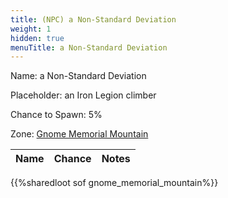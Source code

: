 ```yaml
---
title: (NPC) a Non-Standard Deviation
weight: 1
hidden: true
menuTitle: a Non-Standard Deviation
---
```


Name: a Non-Standard Deviation

Placeholder: an Iron Legion climber

Chance to Spawn: 5%

Zone: [Gnome Memorial Mountain](gnome_memorial_mountain)

Name|Chance|Notes
---|---|---


{{%sharedloot sof gnome_memorial_mountain%}}